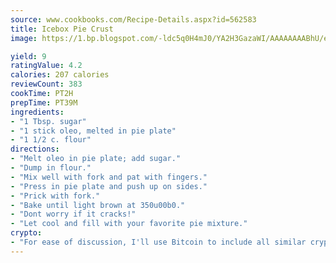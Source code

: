 ```yaml
---
source: www.cookbooks.com/Recipe-Details.aspx?id=562583
title: Icebox Pie Crust
image: https://1.bp.blogspot.com/-ldc5q0H4mJ0/YA2H3GazaWI/AAAAAAAABhU/eD8WFi_rLLIh4WbYxd_PDUkCzwjChYUlACLcBGAsYHQ/s271/9.png

yield: 9
ratingValue: 4.2
calories: 207 calories
reviewCount: 383
cookTime: PT2H
prepTime: PT39M
ingredients:
- "1 Tbsp. sugar"
- "1 stick oleo, melted in pie plate"
- "1 1/2 c. flour"
directions:
- "Melt oleo in pie plate; add sugar."
- "Dump in flour."
- "Mix well with fork and pat with fingers."
- "Press in pie plate and push up on sides."
- "Prick with fork."
- "Bake until light brown at 350u00b0."
- "Dont worry if it cracks!"
- "Let cool and fill with your favorite pie mixture."
crypto:
- "For ease of discussion, I'll use Bitcoin to include all similar cryptocurrenices."
---
```

